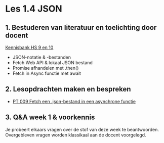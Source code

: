 # Les 1.4 JSON 
## 1. Bestuderen van literatuur en toelichting door docent
[Kennisbank HS 9 en 10](https://www.notion.so/bnieskens/Kennisbank-6aacb7846e5a4cd790950905e1adedde?pvs=4)
- JSON-notatie & -bestanden
- Fetch Web API & lokaal JSON bestand
- Promise afhandelen met .then()
- Fetch in Async functie met await
  
## 2. Lesopdrachten maken en bespreken
* [PT 009 Fetch een .json-bestand in een asynchrone functie](https://scrimba.com/scrim/coff9492c9c05f90c2748ebaa)

## 3. Q&A week 1 & voorkennis
Je probeert elkaars vragen over de stof van deze week te beantwoorden. Overgebleven vragen worden klassikaal aan de docent voorgelegd.

